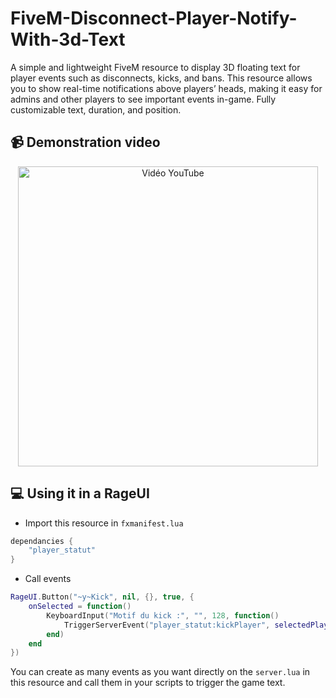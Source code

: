# FiveM-Disconnect-Player-Notify-With-3d-Text
A simple and lightweight FiveM resource to display 3D floating text for player events such as disconnects, kicks, and bans. This resource allows you to show real-time notifications above players’ heads, making it easy for admins and other players to see important events in-game. Fully customizable text, duration, and position.

## 📹 Demonstration video

<p align="center">
  <a href="https://youtu.be/QAnAt_eD2yQ">
    <img src="https://img.youtube.com/vi/QB0WcXQ3hoc/0.jpg" alt="Vidéo YouTube" width="480"/>
  </a>
</p>

## 💻 Using it in a RageUI

- Import this resource in `fxmanifest.lua`
```lua
dependancies {
    "player_statut"
}
```
- Call events
```lua
RageUI.Button("~y~Kick", nil, {}, true, {
    onSelected = function()
        KeyboardInput("Motif du kick :", "", 128, function()
            TriggerServerEvent("player_statut:kickPlayer", selectedPlayer)
        end)
    end
})
```

You can create as many events as you want directly on the `server.lua` in this resource and call them in your scripts to trigger the game text.
